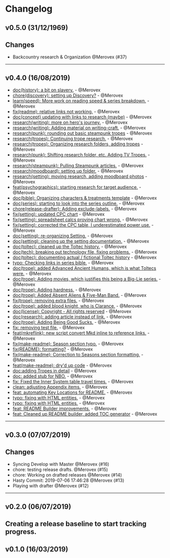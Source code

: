 # Changelog

## v0.5.0 (31/12/1969)
## Changes

- Backcountry research & Organization @Merovex (#37)

---

## v0.4.0 (16/08/2019)
- [doc(history): a bit on slavery.](https://github.com/Merovex/stranded-series/commit/660c617bdd19f471a605f47136070122a798e61f) - @Merovex
- [chore(discovery): setting up Discovery?](https://github.com/Merovex/stranded-series/commit/6bef933660372dbb8643b5f11a3c40243d6123b5) - @Merovex
- [learn(speed): More work on reading speed & series breakdown.](https://github.com/Merovex/stranded-series/commit/dcac3646d0059d886dd2a7ab2af43509213e2c31) - @Merovex
- [fix(readme): relative links not working.](https://github.com/Merovex/stranded-series/commit/18becfe8473272854116b9e5feddad5665c14126) - @Merovex
- [doc(concept) updating with links to research (maybe)](https://github.com/Merovex/stranded-series/commit/a174abc93d9b20488235ac63c4b7e6470899523d) - @Merovex
- [research(writing): more on hero's journey.](https://github.com/Merovex/stranded-series/commit/5a42896a79af44a492df4e5ddb4a46ea7e4062ec) - @Merovex
- [research(writing): Adding material on writing-craft.](https://github.com/Merovex/stranded-series/commit/f81d98a85eb1c7e398a1f9957ca30164d3a3d025) - @Merovex
- [research(punk): rounding out basic steampunk tropes](https://github.com/Merovex/stranded-series/commit/56809e3af5f0e84f70cd8dd08b1aa00087a78062) - @Merovex
- [research(tropes): Continuing trope research.](https://github.com/Merovex/stranded-series/commit/80a10f765ef75c6f89377622ffa7f7436ca3360e) - @Merovex
- [research(tropes): Organizing research folders, adding tropes](https://github.com/Merovex/stranded-series/commit/da963a73cfabe5dd57ca1f13a1c36f2687c7168e) - @Merovex
- [research(punk): Shifting research folder, etc. Adding TV Tropes.](https://github.com/Merovex/stranded-series/commit/3905d31a431669a1195ac44ad9e17b15e50ea4bd) - @Merovex
- [research(steampunk): Pulling Steampunk articles.](https://github.com/Merovex/stranded-series/commit/67ca756fb39ec5d1dcf3024aa60d89cfc6a3b1d8) - @Merovex
- [research(moodboard): setting up folder.](https://github.com/Merovex/stranded-series/commit/815b5895daeeb06b44b47f75ade3969d32734831) - @Merovex
- [research(setting): moving research, adding moodboard photos](https://github.com/Merovex/stranded-series/commit/0629390203fb867f0a6adcc900c0012b9dddfa57) - @Merovex
- [feat(psychographics): starting research for target audience.](https://github.com/Merovex/stranded-series/commit/693b179be36114d5cf896d316845acc0e8a588a7) - @Merovex
- [doc(bible): Organizing characters & treatments template](https://github.com/Merovex/stranded-series/commit/f7b0688ec6bc1a4327c7f7ee6ceb429ce0243488) - @Merovex
- [doc(series): starting to look into the series outline.](https://github.com/Merovex/stranded-series/commit/98536ec42730cba5a05cfcc6f0925733325cacde) - @Merovex
- [chore(release-drafter): Adding exclude-labels.](https://github.com/Merovex/stranded-series/commit/9bf71aa3c139832961e581d45b9ddae605665d12) - @Merovex
- [fix(setting): updated CPC chart](https://github.com/Merovex/stranded-series/commit/41889cb93e4332a7113dcf9d88547076b6821875) - @Merovex
- [fix(setting): spreadsheet calcs proving chart wrong.](https://github.com/Merovex/stranded-series/commit/3fb2670a4050bb4ccac12d920a7de091aea0b15b) - @Merovex
- [fix(setting): corrected the CPC table, I underestimated power use.](https://github.com/Merovex/stranded-series/commit/fb6e997c3fbfd6c1aab267d04c61e87ed1ddfb36) - @Merovex
- [doc(setting): re-organizing Setting.](https://github.com/Merovex/stranded-series/commit/f2a1e6275a1d9b06d936470f943df7ac238b1577) - @Merovex
- [doc(setting): cleaning up the setting documentation.](https://github.com/Merovex/stranded-series/commit/284b011787bbd4e52338d147701ab41f6c970eec) - @Merovex
- [doc(toltec): cleaned up the Toltec history.](https://github.com/Merovex/stranded-series/commit/36fc20488428ee8b5cddbbd29e8f4d355c8f03d3) - @Merovex
- [doc(tech): breaking out technology file, fixing problems.](https://github.com/Merovex/stranded-series/commit/b0a1d4dfbeac09af90a14462a334d35eefdbffce) - @Merovex
- [doc(toltec): documenting actual / fictional Toltec history](https://github.com/Merovex/stranded-series/commit/8cce3fc12189694824a2645fb48a85463833b01e) - @Merovex
- [typo: Checking links in series bible.](https://github.com/Merovex/stranded-series/commit/1ee8989693f431a0c075cb2b53c88fc6a264ca25) - @Merovex
- [doc(trope): added Advanced Ancient Humans, which is what Toltecs were.](https://github.com/Merovex/stranded-series/commit/f014a639f953a9ba87e32ad1b68eb76e893df036) - @Merovex
- [doc(trope): Adding movies, which justifies this being a Big-Lie series.](https://github.com/Merovex/stranded-series/commit/1a127927eb433955a3aaeb8d976fe783936e5ac8) - @Merovex
- [doc(trope): Adding hardness.](https://github.com/Merovex/stranded-series/commit/c6db5152cac7c537bb09ac127d66949f35c6546e) - @Merovex
- [doc(trope): Added Absent Aliens & Five-Man Band.](https://github.com/Merovex/stranded-series/commit/bd5460c9a84e4f89bf931026acd6bef0b6019712) - @Merovex
- [fix(trope): removing extra files.](https://github.com/Merovex/stranded-series/commit/b4eb914af6f0f65f4f47076ee74f6408ae202abd) - @Merovex
- [doc(trope): added blood knight, who is Clarance.](https://github.com/Merovex/stranded-series/commit/9fbb74873c13827c6bef657b352984e61acbe241) - @Merovex
- [doc(license): Copyright - All rights reserved](https://github.com/Merovex/stranded-series/commit/8da017150a95bf20de2591d0f3c2913e222add8b) - @Merovex
- [doc(research): adding article instead of link.](https://github.com/Merovex/stranded-series/commit/963dd928a9ceaec8243361acd783f280d4482565) - @Merovex
- [doc(trope): Adding Being Good Sucks.](https://github.com/Merovex/stranded-series/commit/72aa57d542c09067fa0ac2d29dabbea49359e53e) - @Merovex
- [fix: removing test file.](https://github.com/Merovex/stranded-series/commit/98d7333de980c12320fd30eef0cfaa973fdca16a) - @Merovex
- [feat(mkreflink): new script convert Mkd inline to reference links.](https://github.com/Merovex/stranded-series/commit/af63ba8ae3d9ba9bba924c9d67aafffabd3a33ca) - @Merovex
- [fix(make-readme): Season section typo.](https://github.com/Merovex/stranded-series/commit/7ca4b3423530600c68e8311ee60f04d9bfdbc712) - @Merovex
- [fix(README): formatting?](https://github.com/Merovex/stranded-series/commit/c365f15e1003b31a10eabf974460ec6c62659fcb) - @Merovex
- [fix(make-readme): Correction to Seasons section formatting.](https://github.com/Merovex/stranded-series/commit/d404fbcfa488cee9b4111464c0c44244c8cc8b31) - @Merovex
- [feat(make-readme): dry'd up code](https://github.com/Merovex/stranded-series/commit/3619b9e84ee6995c5eb68b7dafee4cefb2d44a4e) - @Merovex
- [doc:adding Tropes in detail](https://github.com/Merovex/stranded-series/commit/859bdd6984c88a9518e8f4b08f9c2c3e77ca5d01) - @Merovex
- [doc: added stub for NBO.](https://github.com/Merovex/stranded-series/commit/796a905a60240517589dca70473a43be1887d56a) - @Merovex
- [fix: Fixed the Inner System table travel times.](https://github.com/Merovex/stranded-series/commit/1411d6f0789da6afdbb1433a1931e493aabe4c44) - @Merovex
- [clean: adjusting Appendix items.](https://github.com/Merovex/stranded-series/commit/0b646696dba1c3cb259e0e120bba6c4ef21aa8ed) - @Merovex
- [feat: automating Key Locations for README.](https://github.com/Merovex/stranded-series/commit/eafe271836afe436adbd804e4e8f36230027ea37) - @Merovex
- [typo: fixing with HTML entities.](https://github.com/Merovex/stranded-series/commit/87a65f8aa899be626428c938fef493f35df0ae09) - @Merovex
- [typo: fixing with HTML entities.](https://github.com/Merovex/stranded-series/commit/df9e0e89e6ed82b1001696a55ac2f5279607ee86) - @Merovex
- [feat: README Builder improvements.](https://github.com/Merovex/stranded-series/commit/9c9170d7c47071f6c48c8bf347ccd58972b3e9b5) - @Merovex
- [feat: Cleaned up README builder, added TOC generator](https://github.com/Merovex/stranded-series/commit/d0456d9f283775cbba3657114f3f9fc0f9609c99) - @Merovex

---

## v0.3.0 (07/07/2019)
## Changes

- Syncing Develop with Master @Merovex (#16)
- chore: testing release drafts. @Merovex (#15)
- chore: Working on drafted releases @Merovex (#14)
- Hasty Commit: 2019-07-06 17:46:28 @Merovex (#13)
- Playing with drafter @Merovex (#12)

---

## v0.2.0 (06/07/2019)
Creating a release baseline to start tracking progress.
---

## v0.1.0 (16/03/2019)
